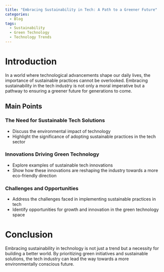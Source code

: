 ```yaml
---
title: "Embracing Sustainability in Tech: A Path to a Greener Future"
categories:
  - Blog
tags:
  - Sustainability
  - Green Technology
  - Technology Trends
---
```


# Introduction
In a world where technological advancements shape our daily lives, the importance of sustainable practices cannot be overlooked. Embracing sustainability in the tech industry is not only a moral imperative but a pathway to ensuring a greener future for generations to come.

## Main Points
### The Need for Sustainable Tech Solutions
- Discuss the environmental impact of technology
- Highlight the significance of adopting sustainable practices in the tech sector

### Innovations Driving Green Technology
- Explore examples of sustainable tech innovations
- Show how these innovations are reshaping the industry towards a more eco-friendly direction

### Challenges and Opportunities
- Address the challenges faced in implementing sustainable practices in tech
- Identify opportunities for growth and innovation in the green technology space

# Conclusion
Embracing sustainability in technology is not just a trend but a necessity for building a better world. By prioritizing green initiatives and sustainable solutions, the tech industry can lead the way towards a more environmentally conscious future.